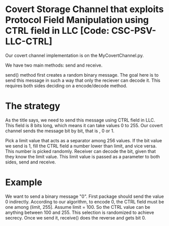 # Covert Storage Channel that exploits Protocol Field Manipulation using CTRL field in LLC [Code: CSC-PSV-LLC-CTRL]

Our covert channel implementation is on the MyCovertChannel.py. 

We have two main methods: send and receive.

send() method first creates a random binary message. The goal here is to send this message in such a way that only the reciever can decode it. This requires both sides deciding on a encode/decode method.

# The strategy
As the title says, we need to send this message using CTRL field in LLC. This field is 8 bits long, which means it can take values 0 to 255. Our covert channel 
sends the message bit by bit, that is , 0 or 1. 

Pick a limit value that acts as a separator among 256 values. If the bit value we send is 1, fill the CTRL field a number lower than limit, and vice versa. This number is picked randomly. Receiver can decode the bit, given that they know the limit value. This limit value is passed as a parameter to both sides, send and receive.

# Example

We want to send a binary message "0". First package should send the value 0 indirectly. According to our algorithm, to encode 0, the CTRL field must be one among (limit, 255]. Assume limit = 100. So the CTRL value can be anything between 100 and 255. This selection is randomized to achieve secrecy. Once we send it, receive() does the reverse and gets bit 0.
